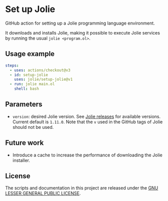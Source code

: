 # Set up Jolie

GitHub action for setting up a Jolie programming language environment.

It downloads and installs Jolie, making it possible to execute Jolie services by running the usual `jolie <program.ol>`.

## Usage example

```yml
steps:
  - uses: actions/checkout@v3
  - id: setup-jolie
    uses: jolie/setup-jolie@v1
  - run: jolie main.ol
    shell: bash
```


## Parameters

- `version`: desired Jolie version. See [Jolie releases](https://github.com/jolie/jolie/releases) for available versions. Current default is `1.11.0`. Note that the `v` used in the GitHub tags of Jolie should not be used.

## Future work

- Introduce a cache to increase the performance of downloading the Jolie installer.

## License

The scripts and documentation in this project are released under the [GNU LESSER GENERAL PUBLIC LICENSE](LICENSE).
